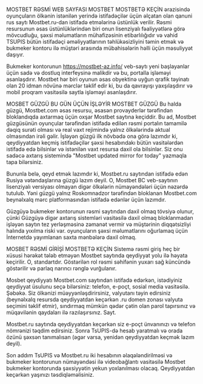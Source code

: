 MOSTBET RƏSMİ WEB SAYFASI MOSTBET
MOSTBETƏ KEÇİN
ərazisində oyunçuların ölkənin istənilən yerində istifadəçilər üçün əlçatan olan qanuni rus saytı Mostbet.ru-dan istifadə etmələrinə üstünlük verilir. Rəsmi resursunun əsas üstünlüklərindən biri onun lisenziyalı fəaliyyətlərə görə mövcudluğu, şəxsi məlumatların mühafizəsinin etibarlılığıdır və vahid TSUPIS bütün istifadəçi əməliyyatlarının təhlükəsizliyini təmin etmək və bukmeker kontoru ilə müştəri arasında mübahisələrin həlli üçün məsuliyyət daşıyır.

Bukmeker kontorunun https://mostbet-az.info/ veb-saytı yeni başlayanlar üçün sadə və dostluq interfeysinə malikdir və bu, portalla işləməyi asanlaşdırır. Mostbet hər biri oyunun əsas obyektinə uyğun qrafik təyinatı olan 20 idman növünə mərclər təklif edir ki, bu da qavrayışı yaxşılaşdırır və mobil proqram vasitəsilə saytla işləməyi asanlaşdırır.

MOSBET GÜZGÜ BU GÜN ÜÇÜN İŞLƏYİR
MOSTBET GÜZGÜ
Bu halda güzgü, Mostbet.com əsas resursu, əsasən provayderlər tərəfindən bloklandıqda axtarmaq üçün oxşar Mostbet saytına keçiddir. Bu ad, Mostbet güzgüsünün oyunçular tərəfindən istifadə edilən rəsmi portalın tamamilə dəqiq surəti olması və real vaxt rejimində yalnız ölkələrində aktual olmasından irəli gəlir. İşləyən güzgü ilk növbədə ona görə lazımdır ki, qeydiyyatdan keçmiş istifadəçilər şəxsi hesabındakı bütün vasitələrdən istifadə edə bilsinlər və istənilən vaxt resursa daxil ola bilsinlər. Siz onu sadəcə axtarış sistemində "Mostbet updated mirror for today" yazmaqla tapa bilərsiniz.

Bununla belə, qeyd etmək lazımdır ki, Mostbet.ru saytından istifadə edən Rusiya vətəndaşlarına güzgü lazım deyil. O, Mostbet BC veb-saytının lisenziyalı versiyası olmayan digər ölkələrin nümayəndələri üçün nəzərdə tutulub. Yəni güzgü yalnız Roskomnadzor tərəfindən bloklanan Mostbet.com beynəlxalq mərc platformasından istifadə edənlər üçün lazımdır.

Güzgüyə bukmeker kontorunun rəsmi saytından daxil olmaq tövsiyə olunur, çünki Güzgüyə digər axtarış sistemləri vasitəsilə daxil olmaq bloklanmadan işləyən saytın tez yerləşməsinə zəmanət vermir və müştərinin diqqətsizliyi halında yıxılma riski var. oyunçuların şəxsi məlumatlarını oğurlamaq üçün İnternetdə yayımlanan saxta mənbələrə daxil olmaq.

MOSBET RƏSMİ GİRİŞİ
MOSTBETƏ KEÇİN
Sistemə rəsmi giriş heç bir xüsusi hərəkət tələb etməyən Mostbet saytında qeydiyyat yolu ilə həyata keçirilir. O, standartdır. Göstərilən rol rəsmi səhifənin yuxarı sağ küncündə göstərilir və parlaq narıncı rənglə vurğulanır.

Mosbet qeydiyyatı
Mostbet.com saytından istifadə edərkən, istədiyiniz qeydiyyat üsulunu seçə bilərsiniz: telefon, e-poçt, sosial media vasitəsilə. Şəbəkə. Siz ölkənizi müəyyənləşdirirsiniz, valyutanı təyin edirsiniz (beynəlxalq resursda qeydiyyatdan keçərkən .ru domen zonası valyuta seçimini təklif etmir), sındırmaq mümkün qədər çətin olan parol tapırsınız və müqavilənin qaydaları ilə razılaşırsınız. Sayt.

Mostbet.ru saytında qeydiyyatdan keçərkən siz e-poçt ünvanınızı və telefon nömrənizi təqdim edirsiniz. Sonra TsUPIS-də hesab yaratmalı və orada özünü şəxsən tanımalısan (əgər varsa, yenidən qeydiyyatdan keçmək lazım deyil).

Son addım TsUPIS və Mostbet.ru iki hesabının əlaqələndirilməsi və bukmeker kontorunun nümayəndəsi ilə videobağlantı vasitəsilə Mostbet bukmeker kontorunda şəxsiyyətin yekun yoxlanılması olacaq. Qeydiyyatdan keçərkən yaşınızı təsdiqləməlisiniz.
